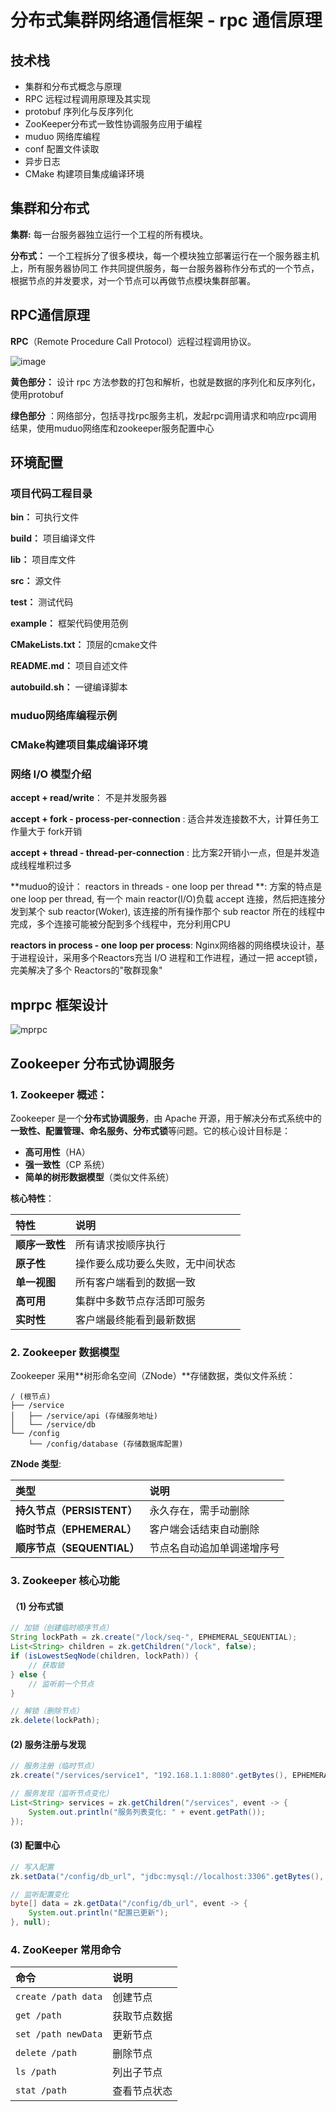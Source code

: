 # 分布式集群网络通信框架 - rpc 通信原理

## 技术栈

* 集群和分布式概念与原理
* RPC 远程过程调用原理及其实现
*  protobuf 序列化与反序列化
* ZooKeeper分布式一致性协调服务应用于编程
* muduo 网络库编程
* conf 配置文件读取
* 异步日志
* CMake 构建项目集成编译环境

## 集群和分布式

**集群:** 每一台服务器独立运行一个工程的所有模块。

**分布式：** 一个工程拆分了很多模块，每一个模块独立部署运行在一个服务器主机上，所有服务器协同工 作共同提供服务，每一台服务器称作分布式的一个节点，根据节点的并发要求，对一个节点可以再做节点模块集群部署。



## RPC通信原理

**RPC**（Remote Procedure Call Protocol）远程过程调用协议。

![image](/pic/image.png)

**黄色部分：** 设计 rpc 方法参数的打包和解析，也就是数据的序列化和反序列化，使用protobuf

**绿色部分** ：网络部分，包括寻找rpc服务主机，发起rpc调用请求和响应rpc调用结果，使用muduo网络库和zookeeper服务配置中心



## 环境配置

### 项目代码工程目录

 **bin：** 可执行文件 

 **build：** 项目编译文件

 **lib：** 项目库文件  

 **src：** 源文件 

 **test：** 测试代码

 **example：** 框架代码使用范例

 **CMakeLists.txt：** 顶层的cmake文件 

 **README.md：** 项目自述文件  

 **autobuild.sh：** 一键编译脚本

### muduo网络库编程示例

### CMake构建项目集成编译环境

### 网络 I/O 模型介绍

**accept + read/write**： 不是并发服务器

**accept + fork  -  process-per-connection** : 适合并发连接数不大，计算任务工作量大于 fork开销

**accept + thread  -  thread-per-connection** : 比方案2开销小一点，但是并发造成线程堆积过多

**muduo的设计： reactors in threads  -  one loop per thread **: 方案的特点是 one loop per thread, 有一个 main reactor(I/O)负载 accept 连接，然后把连接分发到某个 sub reactor(Woker), 该连接的所有操作那个 sub reactor 所在的线程中完成，多个连接可能被分配到多个线程中，充分利用CPU

**reactors in process  -  one loop per process**: Nginx网络器的网络模块设计，基于进程设计，采用多个Reactors充当 I/O 进程和工作进程，通过一把 accept锁，完美解决了多个 Reactors的"敬群现象"



## mprpc 框架设计

![mprpc](/pic/mprpc.png)



## Zookeeper 分布式协调服务

### 1. Zookeeper 概述：

Zookeeper 是一个**分布式协调服务**，由 Apache 开源，用于解决分布式系统中的**一致性、配置管理、命名服务、分布式锁**等问题。它的核心设计目标是：

- **高可用性**（HA）
- **强一致性**（CP 系统）
- **简单的树形数据模型**（类似文件系统）

 **核心特性**：

| 特性           | 说明                             |
| :------------- | :------------------------------- |
| **顺序一致性** | 所有请求按顺序执行               |
| **原子性**     | 操作要么成功要么失败，无中间状态 |
| **单一视图**   | 所有客户端看到的数据一致         |
| **高可用**     | 集群中多数节点存活即可服务       |
| **实时性**     | 客户端最终能看到最新数据         |

### 2. Zookeeper 数据模型

Zookeeper 采用**树形命名空间（ZNode）**存储数据，类似文件系统：

```text
/ (根节点)
├── /service
│   ├── /service/api (存储服务地址)
│   └── /service/db
└── /config
    └── /config/database (存储数据库配置)
```

 **ZNode 类型**:

| 类型                       | 说明                       |
| :------------------------- | :------------------------- |
| **持久节点（PERSISTENT）** | 永久存在，需手动删除       |
| **临时节点（EPHEMERAL）**  | 客户端会话结束自动删除     |
| **顺序节点（SEQUENTIAL）** | 节点名自动追加单调递增序号 |

### 3. Zookeeper 核心功能

#### （1) 分布式锁

```java
// 加锁（创建临时顺序节点）
String lockPath = zk.create("/lock/seq-", EPHEMERAL_SEQUENTIAL);
List<String> children = zk.getChildren("/lock", false);
if (isLowestSeqNode(children, lockPath)) {
    // 获取锁
} else {
    // 监听前一个节点
}

// 解锁（删除节点）
zk.delete(lockPath);
```

#### (2) 服务注册与发现

```java
// 服务注册（临时节点）
zk.create("/services/service1", "192.168.1.1:8080".getBytes(), EPHEMERAL);

// 服务发现（监听节点变化）
List<String> services = zk.getChildren("/services", event -> {
    System.out.println("服务列表变化: " + event.getPath());
});
```

#### (3) 配置中心

```java
// 写入配置
zk.setData("/config/db_url", "jdbc:mysql://localhost:3306".getBytes(), -1);

// 监听配置变化
byte[] data = zk.getData("/config/db_url", event -> {
    System.out.println("配置已更新");
}, null);
```

###  4. ZooKeeper 常用命令

| 命令                | 说明         |
| :------------------ | :----------- |
| `create /path data` | 创建节点     |
| `get /path`         | 获取节点数据 |
| `set /path newData` | 更新节点     |
| `delete /path`      | 删除节点     |
| `ls /path`          | 列出子节点   |
| `stat /path`        | 查看节点状态 |